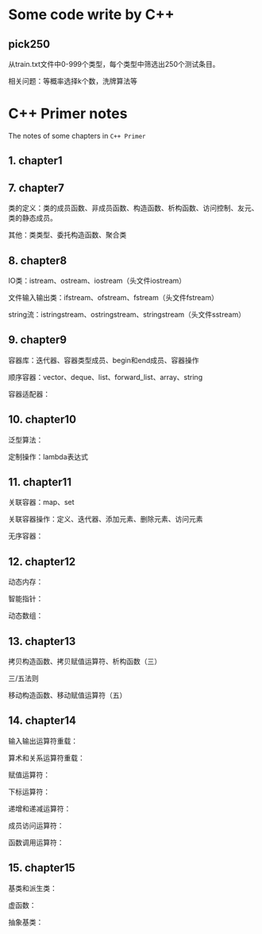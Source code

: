 # Some code write by C++
## pick250
从train.txt文件中0-999个类型，每个类型中筛选出250个测试条目。

相关问题：等概率选择k个数，洗牌算法等

# C++ Primer notes
The notes of some chapters in `C++ Primer`

## 1. chapter1

## 7. chapter7
类的定义：类的成员函数、非成员函数、构造函数、析构函数、访问控制、友元、类的静态成员。

其他：类类型、委托构造函数、聚合类

## 8. chapter8
IO类：istream、ostream、iostream（头文件iostream）

文件输入输出类：ifstream、ofstream、fstream（头文件fstream）

string流：istringstream、ostringstream、stringstream（头文件sstream）

## 9. chapter9
容器库：迭代器、容器类型成员、begin和end成员、容器操作

顺序容器：vector、deque、list、forward_list、array、string

容器适配器：

## 10. chapter10
泛型算法：

定制操作：lambda表达式

## 11. chapter11
关联容器：map、set

关联容器操作：定义、迭代器、添加元素、删除元素、访问元素

无序容器：

## 12. chapter12
动态内存：

智能指针：

动态数组：

## 13. chapter13
拷贝构造函数、拷贝赋值运算符、析构函数（三）

三/五法则

移动构造函数、移动赋值运算符（五）

## 14. chapter14
输入输出运算符重载：

算术和关系运算符重载：

赋值运算符：

下标运算符：

递增和递减运算符：

成员访问运算符：

函数调用运算符：

## 15. chapter15
基类和派生类：

虚函数：

抽象基类：
